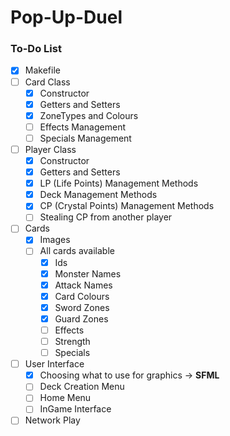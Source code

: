 # Pop-Up-Duel

### To-Do List

- [x] Makefile
- [ ] Card Class
  - [x] Constructor
  - [x] Getters and Setters
  - [x] ZoneTypes and Colours
  - [ ] Effects Management
  - [ ] Specials Management
- [ ] Player Class
  - [x] Constructor
  - [x] Getters and Setters
  - [x] LP (Life Points) Management Methods
  - [x] Deck Management Methods
  - [x] CP (Crystal Points) Management Methods
  - [ ] Stealing CP from another player
- [ ] Cards
  - [x] Images
  - [ ] All cards available
    - [x] Ids
    - [x] Monster Names
    - [x] Attack Names
    - [x] Card Colours
    - [x] Sword Zones 
    - [x] Guard Zones
    - [ ] Effects
    - [ ] Strength
    - [ ] Specials
- [ ] User Interface
  - [x] Choosing what to use for graphics -> **SFML**
  - [ ] Deck Creation Menu
  - [ ] Home Menu
  - [ ] InGame Interface
- [ ] Network Play
